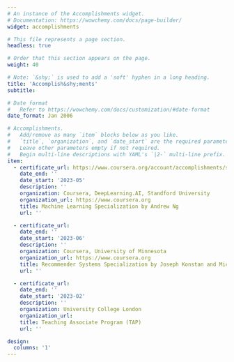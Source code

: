 ```yaml
---
# An instance of the Accomplishments widget.
# Documentation: https://wowchemy.com/docs/page-builder/
widget: accomplishments

# This file represents a page section.
headless: true

# Order that this section appears on the page.
weight: 40

# Note: `&shy;` is used to add a 'soft' hyphen in a long heading.
title: 'Accomplish&shy;ments'
subtitle:

# Date format
#   Refer to https://wowchemy.com/docs/customization/#date-format
date_format: Jan 2006

# Accomplishments.
#   Add/remove as many `item` blocks below as you like.
#   `title`, `organization`, and `date_start` are the required parameters.
#   Leave other parameters empty if not required.
#   Begin multi-line descriptions with YAML's `|2-` multi-line prefix.
item:
  - certificate_url: https://www.coursera.org/account/accomplishments/specialization/certificate/9T76LVQTDVHY
    date_end: ''
    date_start: '2023-05'
    description: ''
    organization: Coursera, DeepLearning.AI, Standford University
    organization_url: https://www.coursera.org
    title: Machine Learning Specialization by Andrew Ng
    url: '' 

  - certificate_url: 
    date_end: ''
    date_start: '2023-06'
    description: ''
    organization: Coursera, University of Minnesota
    organization_url: https://www.coursera.org
    title: Recommender Systems Specialization by Joseph Konstan and Michael Ekstrand
    url: ''

  - certificate_url: 
    date_end: ''
    date_start: '2023-02'
    description: ''
    organization: University College London
    organization_url: 
    title: Teaching Associate Program (TAP)
    url: ''

design:
  columns: '1'
---
```

